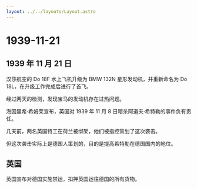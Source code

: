 ```yaml
---
layout: ../../layouts/Layout.astro
---
```


# 1939-11-21

## 1939 年 11 月 21 日

汉莎航空的 Do 18F 水上飞机升级为 BMW 132N 星形发动机，并重新命名为 Do
18L，在升级工作完成后进行了首飞。

经过两天的检测，发现宝马的发动机存在过热问题。

海因里希·希姆莱宣布，英国对 1939 年 11 月 8
日暗杀阿道夫·希特勒的事件负有责任。

几天前，两名英国特工在荷兰被绑架，他们被指控策划了这次袭击。

但这次袭击实际上是德国人策划的，目的是提高希特勒在德国国内的地位。

## 英国

英国宣布对德国实施禁运，扣押英国运往德国的所有货物。